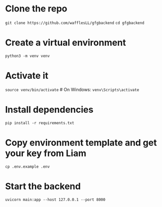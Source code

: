 # Clone the repo
```git clone https://github.com/wafflesLL/gfgbackend```
```cd gfgbackend```

# Create a virtual environment
```python3 -m venv venv```

# Activate it
```source venv/bin/activate```   # On Windows: ```venv\Scripts\activate```

# Install dependencies
```pip install -r requirements.txt```

# Copy environment template and get your key from Liam
```cp .env.example .env```

# Start the backend
```uvicorn main:app --host 127.0.0.1 --port 8000```
